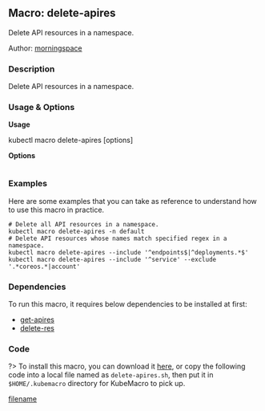 ## Macro: delete-apires

Delete API resources in a namespace.

Author: [morningspace](https://github.com/morningspace/)

<!-- tabs:start -->

### **Description**


Delete API resources in a namespace.



### **Usage & Options**

**Usage**

kubectl macro delete-apires [options]

**Options**

```

```

### **Examples**

Here are some examples that you can take as reference to understand how to use this macro in practice.
```shell
# Delete all API resources in a namespace.
kubectl macro delete-apires -n default
# Delete API resources whose names match specified regex in a namespace.
kubectl macro delete-apires --include '^endpoints$|^deployments.*$'
kubectl macro delete-apires --include '^service' --exclude '.*coreos.*|account'

```

### **Dependencies**

To run this macro, it requires below dependencies to be installed at first:

* [get-apires](docs/get-apires.md)
* [delete-res](docs/delete-res.md)

### **Code**

?> To install this macro, you can download it [here](bin/delete-apires.sh ':ignore delete-apires'), or copy the following code into a local file named as `delete-apires.sh`, then put it in `$HOME/.kubemacro` directory for KubeMacro to pick up.

[filename](../bin/delete-apires.sh ':include :type=code shell')

<!-- tabs:end -->
